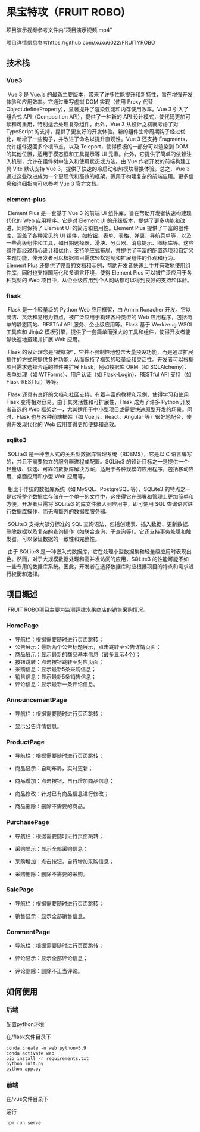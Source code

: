 # 果宝特攻（FRUIT ROBO)

项目演示视频参考文件内“项目演示视频.mp4”

项目详情信息参考https://github.com/xuxu6022/FRUITYROBO

## 技术栈

### Vue3

​	Vue 3 是 Vue.js 的最新主要版本，带来了许多性能提升和新特性，旨在增强开发体验和应用效率。它通过重写虚拟 DOM 实现（使用 Proxy 代替 Object.defineProperty），显著提升了渲染性能和内存使用效率。Vue 3 引入了组合式 API（Composition API），提供了一种新的 API 设计模式，使代码更加可读和可重用，特别适合处理复杂组件。此外，Vue 3 从设计之初就考虑了对 TypeScript 的支持，提供了更友好的开发体验。新的组件生命周期钩子经过优化，新增了一些钩子，并改进了命名以提升直观性。Vue 3 还支持 Fragments，允许组件返回多个根节点，以及 Teleport，使得模板的一部分可以渲染到 DOM 的其他位置，适用于模态框和工具提示等 UI 元素。此外，它提供了简单的依赖注入机制，允许在组件树中注入和使用状态或方法。由 Vue 作者开发的前端构建工具 Vite 默认支持 Vue 3，提供了快速的冷启动和热模块替换体验。总之，Vue 3 通过这些改进成为一个更现代和高效的框架，适用于构建复杂的前端应用。更多信息和详细指南可以参考 [Vue 3 官方文档](https://v3.vuejs.org/)。

### element-plus

​	Element Plus 是一套基于 Vue 3 的前端 UI 组件库，旨在帮助开发者快速构建现代化的 Web 应用程序。它是对 Element UI 的升级版本，提供了更多功能和改进，同时保持了 Element UI 的简洁和易用性。Element Plus 提供了丰富的组件库，涵盖了各种常见的 UI 组件，如按钮、表单、表格、弹窗、导航菜单等，以及一些高级组件和工具，如日期选择器、滑块、分页器、消息提示、图标库等。这些组件都经过精心设计和优化，支持响应式布局，并提供了丰富的配置选项和自定义主题功能，使开发者可以根据项目需求轻松定制和扩展组件的外观和行为。Element Plus 还提供了完善的文档和示例，帮助开发者快速上手并有效地使用组件库，同时也支持国际化和多语言环境，使得 Element Plus 可以被广泛应用于各种类型的 Web 项目中，从企业级应用到个人网站都可以得到良好的支持和体验。

### flask

​	Flask 是一个轻量级的 Python Web 应用框架，由 Armin Ronacher 开发。它以简洁、灵活和易用为特点，被广泛应用于构建各种类型的 Web 应用程序，包括简单的静态网站、RESTful API 服务、企业级应用等。Flask 基于 Werkzeug WSGI 工具库和 Jinja2 模板引擎，提供了一套简单而强大的工具和组件，使得开发者能够快速地搭建并扩展 Web 应用。

​	Flask 的设计理念是“微框架”，它并不强制性地包含大量预设功能，而是通过扩展插件的方式来提供各种功能，从而保持了框架的轻量级和灵活性。开发者可以根据项目需求选择合适的插件来扩展 Flask，例如数据库 ORM（如 SQLAlchemy）、表单处理（如 WTForms）、用户认证（如 Flask-Login）、RESTful API 支持（如 Flask-RESTful）等等。

​	Flask 还具有良好的文档和社区支持，有着丰富的教程和示例，使得学习和使用 Flask 变得相对容易。由于其灵活性和可扩展性，Flask 成为了许多 Python 开发者首选的 Web 框架之一，尤其适用于中小型项目或需要快速原型开发的场景。同时，Flask 也与各种前端框架（如 Vue.js、React、Angular 等）很好地配合，使得开发现代化的 Web 应用变得更加便捷和高效。

### sqlite3

​	SQLite3 是一种嵌入式的关系型数据库管理系统（RDBMS），它是以 C 语言编写的，并且不需要独立的服务器进程或配置。SQLite3 的设计目标之一是提供一个轻量级、快速、可靠的数据库解决方案，适用于各种规模的应用程序，包括移动应用、桌面应用和小型 Web 应用等。

​	相比于传统的数据库系统（如 MySQL、PostgreSQL 等），SQLite3 的特点之一是它将整个数据库存储在一个单一的文件中，这使得它在部署和管理上更加简单和方便。开发者只需将 SQLite3 的库文件嵌入到应用中，即可使用 SQL 查询语言进行数据库操作，而无需额外的数据库服务器。

​	SQLite3 支持大部分标准的 SQL 查询语法，包括创建表、插入数据、更新数据、删除数据以及复杂的查询操作（如联合查询、子查询等）。它还支持事务处理和触发器，可以保证数据的一致性和完整性。

​	由于 SQLite3 是一种嵌入式数据库，它在处理小型数据集和轻量级应用时表现出色。然而，对于大规模数据处理和高并发访问的应用，SQLite3 的性能可能不如一些专用的数据库系统。因此，开发者在选择数据库时应根据项目的特点和需求进行权衡和选择。

## 项目概述

​	FRUIT ROBO项目主要为监测运维水果商店的销售采购情况。

### HomePage

- 导航栏：根据需要随时进行页面跳转；
- 公告展示：最新两个公告标题展示，点击跳转至公告详情页面；
- 商品展示：显示最新的商品基本信息（最多显示4个）；
- 按钮跳转：点击按钮跳转至对应页面；
- 采购信息：显示最新5条采购信息；
- 销售信息：显示最新5条销售信息；
- 评论信息：显示最新一条评论信息。

### AnnouncementPage

- 导航栏：根据需要随时进行页面跳转；

- 显示公告详情信息。

### ProductPage

- 导航栏：根据需要随时进行页面跳转；

- 商品显示：自动布局，实时更新；

- 商品增加：点击按钮，自行增加商品信息；
- 商品修改：针对已有商品信息进行修改；
- 商品删除：删除不需要的商品。

### PurchasePage

- 导航栏：根据需要随时进行页面跳转；

- 采购显示：显示全部采购信息；
- 采购增加：点击按钮，自行增加采购信息；
- 采购删除：删除不需要的采购。

### SalePage

- 导航栏：根据需要随时进行页面跳转；

- 销售显示：显示全部销售信息。

### CommentPage

- 导航栏：根据需要随时进行页面跳转；

- 评论显示：显示全部评论信息；
- 评论删除：删除不正当评论。

## 如何使用

### 后端

配置python环境

在/flask文件目录下

```shell
conda create -n web python=3.9
conda activate web
pip install -r requirements.txt
python init.py
python app.py
```

### 前端

在/vue文件目录下

运行

```shell
npm run serve
```

